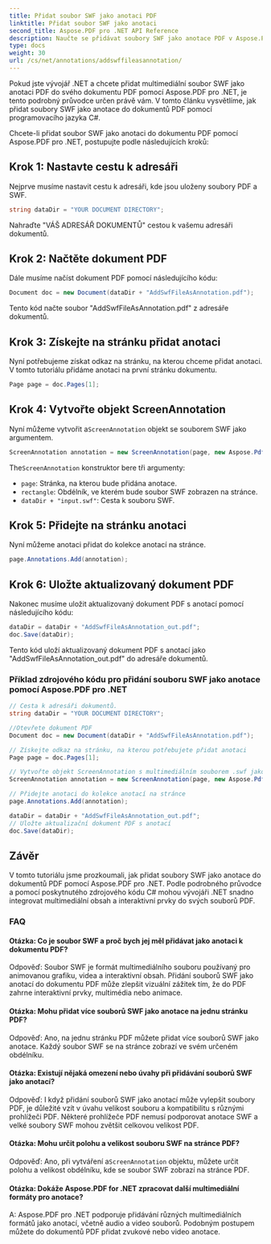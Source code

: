 ```yaml
---
title: Přidat soubor SWF jako anotaci PDF
linktitle: Přidat soubor SWF jako anotaci
second_title: Aspose.PDF pro .NET API Reference
description: Naučte se přidávat soubory SWF jako anotace PDF v Aspose.PDF pro .NET pomocí tohoto podrobného průvodce.
type: docs
weight: 30
url: /cs/net/annotations/addswffileasannotation/
---
```

Pokud jste vývojář .NET a chcete přidat multimediální soubor SWF jako anotaci PDF do svého dokumentu PDF pomocí Aspose.PDF pro .NET, je tento podrobný průvodce určen právě vám. V tomto článku vysvětlíme, jak přidat soubory SWF jako anotace do dokumentů PDF pomocí programovacího jazyka C#. 

Chcete-li přidat soubor SWF jako anotaci do dokumentu PDF pomocí Aspose.PDF pro .NET, postupujte podle následujících kroků:

## Krok 1: Nastavte cestu k adresáři

Nejprve musíme nastavit cestu k adresáři, kde jsou uloženy soubory PDF a SWF. 

```csharp
string dataDir = "YOUR DOCUMENT DIRECTORY";
```

Nahraďte "VÁŠ ADRESÁŘ DOKUMENTŮ" cestou k vašemu adresáři dokumentů.

## Krok 2: Načtěte dokument PDF

Dále musíme načíst dokument PDF pomocí následujícího kódu:

```csharp
Document doc = new Document(dataDir + "AddSwfFileAsAnnotation.pdf");
```

Tento kód načte soubor "AddSwfFileAsAnnotation.pdf" z adresáře dokumentů.

## Krok 3: Získejte na stránku přidat anotaci

Nyní potřebujeme získat odkaz na stránku, na kterou chceme přidat anotaci. V tomto tutoriálu přidáme anotaci na první stránku dokumentu.

```csharp
Page page = doc.Pages[1];
```

## Krok 4: Vytvořte objekt ScreenAnnotation

 Nyní můžeme vytvořit a`ScreenAnnotation` objekt se souborem SWF jako argumentem.

```csharp
ScreenAnnotation annotation = new ScreenAnnotation(page, new Aspose.Pdf.Rectangle(0, 400, 600, 700), dataDir + "input.swf");
```

 The`ScreenAnnotation` konstruktor bere tři argumenty:

- `page`: Stránka, na kterou bude přidána anotace.
- `rectangle`: Obdélník, ve kterém bude soubor SWF zobrazen na stránce.
- `dataDir + "input.swf"`: Cesta k souboru SWF.

## Krok 5: Přidejte na stránku anotaci

Nyní můžeme anotaci přidat do kolekce anotací na stránce.

```csharp
page.Annotations.Add(annotation);
```

## Krok 6: Uložte aktualizovaný dokument PDF

Nakonec musíme uložit aktualizovaný dokument PDF s anotací pomocí následujícího kódu:

```csharp
dataDir = dataDir + "AddSwfFileAsAnnotation_out.pdf";
doc.Save(dataDir);
```

Tento kód uloží aktualizovaný dokument PDF s anotací jako "AddSwfFileAsAnnotation_out.pdf" do adresáře dokumentů.

### Příklad zdrojového kódu pro přidání souboru SWF jako anotace pomocí Aspose.PDF pro .NET

```csharp
// Cesta k adresáři dokumentů.
string dataDir = "YOUR DOCUMENT DIRECTORY";

//Otevřete dokument PDF
Document doc = new Document(dataDir + "AddSwfFileAsAnnotation.pdf");

// Získejte odkaz na stránku, na kterou potřebujete přidat anotaci
Page page = doc.Pages[1];

// Vytvořte objekt ScreenAnnotation s multimediálním souborem .swf jako argumentem
ScreenAnnotation annotation = new ScreenAnnotation(page, new Aspose.Pdf.Rectangle(0, 400, 600, 700), dataDir + "input.swf");

// Přidejte anotaci do kolekce anotací na stránce
page.Annotations.Add(annotation);

dataDir = dataDir + "AddSwfFileAsAnnotation_out.pdf";
// Uložte aktualizační dokument PDF s anotací
doc.Save(dataDir);
```        

## Závěr

V tomto tutoriálu jsme prozkoumali, jak přidat soubory SWF jako anotace do dokumentů PDF pomocí Aspose.PDF pro .NET. Podle podrobného průvodce a pomocí poskytnutého zdrojového kódu C# mohou vývojáři .NET snadno integrovat multimediální obsah a interaktivní prvky do svých souborů PDF.

### FAQ

#### Otázka: Co je soubor SWF a proč bych jej měl přidávat jako anotaci k dokumentu PDF?

Odpověď: Soubor SWF je formát multimediálního souboru používaný pro animovanou grafiku, videa a interaktivní obsah. Přidání souborů SWF jako anotací do dokumentu PDF může zlepšit vizuální zážitek tím, že do PDF zahrne interaktivní prvky, multimédia nebo animace.

#### Otázka: Mohu přidat více souborů SWF jako anotace na jednu stránku PDF?

Odpověď: Ano, na jednu stránku PDF můžete přidat více souborů SWF jako anotace. Každý soubor SWF se na stránce zobrazí ve svém určeném obdélníku.

#### Otázka: Existují nějaká omezení nebo úvahy při přidávání souborů SWF jako anotací?

Odpověď: I když přidání souborů SWF jako anotací může vylepšit soubory PDF, je důležité vzít v úvahu velikost souboru a kompatibilitu s různými prohlížeči PDF. Některé prohlížeče PDF nemusí podporovat anotace SWF a velké soubory SWF mohou zvětšit celkovou velikost PDF.

#### Otázka: Mohu určit polohu a velikost souboru SWF na stránce PDF?

 Odpověď: Ano, při vytváření a`ScreenAnnotation` objektu, můžete určit polohu a velikost obdélníku, kde se soubor SWF zobrazí na stránce PDF.

#### Otázka: Dokáže Aspose.PDF for .NET zpracovat další multimediální formáty pro anotace?

A: Aspose.PDF pro .NET podporuje přidávání různých multimediálních formátů jako anotací, včetně audio a video souborů. Podobným postupem můžete do dokumentů PDF přidat zvukové nebo video anotace.